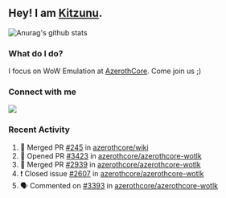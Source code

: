 ## Hey! I am [Kitzunu](https://Github.com/Kitzunu).

![Anurag's github stats](https://github-readme-stats.kitzunu.vercel.app/api?username=Kitzunu&show_icons=true)

### What do I do?

I focus on WoW Emulation at [AzerothCore](https://Github.com/AzerothCore). Come join us ;)

### Connect with me
[![](https://img.shields.io/badge/AzerothCore%20Discord-Connect%20with%20me!-green)](https://discord.com/invite/gkt4y2x)

### Recent Activity

<!--START_SECTION:activity-->
1. 🎉 Merged PR [#245](https://github.com//azerothcore/wiki/pull/245) in [azerothcore/wiki](https://github.com//azerothcore/wiki)
2. 💪 Opened PR [#3423](https://github.com//azerothcore/azerothcore-wotlk/pull/3423) in [azerothcore/azerothcore-wotlk](https://github.com//azerothcore/azerothcore-wotlk)
3. 🎉 Merged PR [#2939](https://github.com//azerothcore/azerothcore-wotlk/pull/2939) in [azerothcore/azerothcore-wotlk](https://github.com//azerothcore/azerothcore-wotlk)
4. ❗️ Closed issue [#2607](https://github.com//azerothcore/azerothcore-wotlk/issues/2607) in [azerothcore/azerothcore-wotlk](https://github.com//azerothcore/azerothcore-wotlk)
5. 🗣 Commented on [#3393](https://github.com//azerothcore/azerothcore-wotlk/issues/3393) in [azerothcore/azerothcore-wotlk](https://github.com//azerothcore/azerothcore-wotlk)
<!--END_SECTION:activity-->
